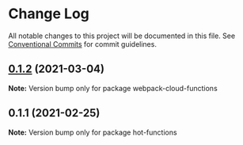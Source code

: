 # Change Log

All notable changes to this project will be documented in this file.
See [Conventional Commits](https://conventionalcommits.org) for commit guidelines.

## [0.1.2](https://github.com/hedgepigdaniel/webpack-cloud-functions/compare/v0.1.1...v0.1.2) (2021-03-04)

**Note:** Version bump only for package webpack-cloud-functions





## 0.1.1 (2021-02-25)

**Note:** Version bump only for package hot-functions

